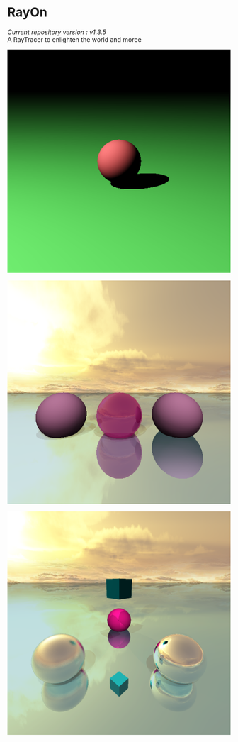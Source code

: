 # RayOn
_Current repository version : v1.3.5_
<br>A RayTracer to enlighten the world and moree

[<img src="https://raw.githubusercontent.com/Telokis/RayOn/master/files/rendered/very_basic.bmp" />](https://raw.githubusercontent.com/Telokis/RayOn/master/files/rendered/very_basic.bmp)

[<img src="https://raw.githubusercontent.com/Telokis/RayOn/master/files/rendered/cubemap_reflection.png" />](https://raw.githubusercontent.com/Telokis/RayOn/master/files/rendered/cubemap_reflection.png)

[<img src="https://raw.githubusercontent.com/Telokis/RayOn/master/files/rendered/sunset_reflection.png" />](https://raw.githubusercontent.com/Telokis/RayOn/master/files/rendered/sunset_reflection.png)

